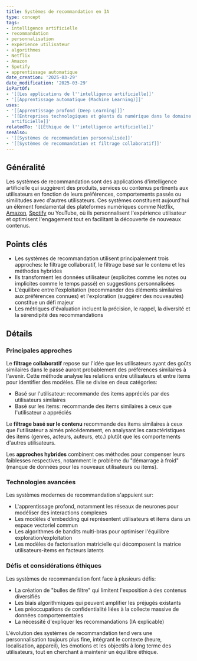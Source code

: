```yaml
---
title: Systèmes de recommandation en IA
type: concept
tags:
- intelligence artificielle
- recommandation
- personnalisation
- expérience utilisateur
- algorithmes
- Netflix
- Amazon
- Spotify
- apprentissage automatique
date_creation: '2025-03-29'
date_modification: '2025-03-29'
isPartOf:
- '[[Les applications de l''intelligence artificielle]]'
- '[[Apprentissage automatique (Machine Learning)]]'
uses:
- '[[Apprentissage profond (Deep Learning)]]'
- '[[Entreprises technologiques et géants du numérique dans le domaine de l''intelligence
  artificielle]]'
relatedTo: '[[Éthique de l''intelligence artificielle]]'
seeAlso:
- '[[Systèmes de recommandation personnalisée]]'
- '[[Systèmes de recommandation et filtrage collaboratif]]'
---
```

## Généralité

Les systèmes de recommandation sont des applications d'intelligence artificielle qui suggèrent des produits, services ou contenus pertinents aux utilisateurs en fonction de leurs préférences, comportements passés ou similitudes avec d'autres utilisateurs. Ces systèmes constituent aujourd'hui un élément fondamental des plateformes numériques comme Netflix, [Amazon](https://fr.wikipedia.org/wiki/Amazon), [Spotify](https://fr.wikipedia.org/wiki/Spotify) ou YouTube, où ils personnalisent l'expérience utilisateur et optimisent l'engagement tout en facilitant la découverte de nouveaux contenus.

## Points clés

- Les systèmes de recommandation utilisent principalement trois approches: le filtrage collaboratif, le filtrage basé sur le contenu et les méthodes hybrides
- Ils transforment les données utilisateur (explicites comme les notes ou implicites comme le temps passé) en suggestions personnalisées
- L'équilibre entre l'exploitation (recommander des éléments similaires aux préférences connues) et l'exploration (suggérer des nouveautés) constitue un défi majeur
- Les métriques d'évaluation incluent la précision, le rappel, la diversité et la sérendipité des recommandations

## Détails

### Principales approches

Le **filtrage collaboratif** repose sur l'idée que les utilisateurs ayant des goûts similaires dans le passé auront probablement des préférences similaires à l'avenir. Cette méthode analyse les relations entre utilisateurs et entre items pour identifier des modèles. Elle se divise en deux catégories:
- Basé sur l'utilisateur: recommande des items appréciés par des utilisateurs similaires
- Basé sur les items: recommande des items similaires à ceux que l'utilisateur a appréciés

Le **filtrage basé sur le contenu** recommande des items similaires à ceux que l'utilisateur a aimés précédemment, en analysant les caractéristiques des items (genres, acteurs, auteurs, etc.) plutôt que les comportements d'autres utilisateurs.

Les **approches hybrides** combinent ces méthodes pour compenser leurs faiblesses respectives, notamment le problème du "démarrage à froid" (manque de données pour les nouveaux utilisateurs ou items).

### Technologies avancées

Les systèmes modernes de recommandation s'appuient sur:
- L'apprentissage profond, notamment les réseaux de neurones pour modéliser des interactions complexes
- Les modèles d'embedding qui représentent utilisateurs et items dans un espace vectoriel commun
- Les algorithmes de bandits multi-bras pour optimiser l'équilibre exploration/exploitation
- Les modèles de factorisation matricielle qui décomposent la matrice utilisateurs-items en facteurs latents

### Défis et considérations éthiques

Les systèmes de recommandation font face à plusieurs défis:
- La création de "bulles de filtre" qui limitent l'exposition à des contenus diversifiés
- Les biais algorithmiques qui peuvent amplifier les préjugés existants
- Les préoccupations de confidentialité liées à la collecte massive de données comportementales
- La nécessité d'expliquer les recommandations (IA explicable)

L'évolution des systèmes de recommandation tend vers une personnalisation toujours plus fine, intégrant le contexte (heure, localisation, appareil), les émotions et les objectifs à long terme des utilisateurs, tout en cherchant à maintenir un équilibre éthique.